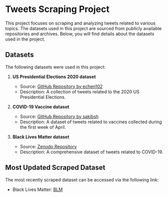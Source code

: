 # Tweets Scraping Project

This project focuses on scraping and analyzing tweets related to various topics. The datasets used in this project are sourced from publicly available repositories and archives. Below, you will find details about the datasets used in the project. 

## Datasets

The following datasets were used in this project:

1. **US Presidential Elections 2020 dataset**
   - Source: [GitHub Repository by echen102](https://github.com/echen102/us-pres-elections-2020)
   - Description: A collection of tweets related to the 2020 US Presidential Elections.

2. **COVID-19 Vaccine dataset**
   - Source: [GitHub Repository by sakibsh](https://github.com/sakibsh/ANTiVax/blob/main/VaccineTweets/Apr_wk1.csv)
   - Description: A dataset of tweets related to vaccines collected during the first week of April.

3. **Black Lives Matter dataset**
   - Source: [Zenodo Repository](https://zenodo.org/record/5835260)
   - Description: A comprehensive dataset of tweets related to COVID-19.

## Most Updated Scraped Dataset

The most recently scraped dataset can be accessed via the following link:
-  Black Lives Matter: [BLM](https://drive.google.com/file/d/153ums59CvuVloWp6QdVObXMKeNlz1WlJ/view?usp=sharing)
